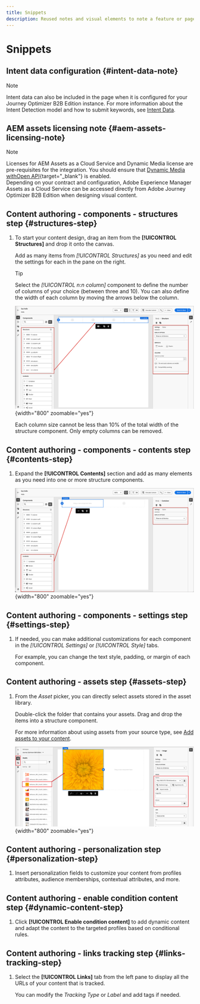```yaml
---
title: Snippets
description: Reused notes and visual elements to note a feature or page applying to a specific edition
---
```

# Snippets

<!-- Content authoring steps for reuse -->

## Intent data configuration {#intent-data-note}

>[!NOTE]
>Intent data can also be included in the page when it is configured for your Journey Optimizer B2B Edition instance. For more information about the Intent Detection model and how to submit keywords, see [Intent Data](../user/admin/intent-data.md).
>

## AEM assets licensing note {#aem-assets-licensing-note}

>[!NOTE]
>
>Licenses for AEM Assets as a Cloud Service and Dynamic Media license are pre-requisites for the integration. You should ensure that [Dynamic Media withOpen API](https://experienceleague.adobe.com/en/docs/experience-manager-cloud-service/content/assets/dynamicmedia/dynamic-media-open-apis/dynamic-media-open-apis-overview){target="_blank"} is enabled.<br/>
>Depending on your contract and configuration, Adobe Experience Manager Assets as a Cloud Service can be accessed directly from Adobe Journey Optimizer B2B Edition when designing visual content.

## Content authoring - components - structures step {#structures-step}

1. To start your content design, drag an item from the **[!UICONTROL Structures]** and drop it onto the canvas.

   Add as many items from _[!UICONTROL Structures]_ as you need and edit the settings for each in the pane on the right.

   >[!TIP]
   >
   >Select the _[!UICONTROL n:n column]_ component to define the number of columns of your choice (between three and 10). You can also define the width of each column by moving the arrows below the column.

   ![Drag a structure onto the canvas and adjust the settings](../assets/content-design-shared/content-design-add-structure.png){width="800" zoomable="yes"}

   Each column size cannot be less than 10% of the total width of the structure component. Only empty columns can be removed.

## Content authoring - components - contents step {#contents-step}

1. Expand the **[!UICONTROL Contents]** section and add as many elements as you need into one or more structure components.

   ![Drag a content element onto the canvas and adjust the settings](../assets/content-design-shared/content-design-add-content.png){width="800" zoomable="yes"}
   <!--
   reference to the contents elements--->

## Content authoring - components - settings step {#settings-step}

1. If needed, you can make additional customizations for each component in the _[!UICONTROL Settings]_ or _[!UICONTROL Style]_ tabs.

   For example, you can change the text style, padding, or margin of each component.

## Content authoring - assets step {#assets-step}

1. From the _Asset_ picker, you can directly select assets stored in the asset library.

   Double-click the folder that contains your assets. Drag and drop the items into a structure component.

   For more information about using assets from your source type, see [Add assets to your content](../user/content/assets-overview.md#use-assets-for-content-authoring).

   ![Drag a Marketo Engage asset onto the canvas and adjust the settings](../assets/content-design-shared/content-design-add-asset.png){width="800" zoomable="yes"}

## Content authoring - personalization step {#personalization-step}

1. Insert personalization fields to customize your content from profiles attributes, audience memberships, contextual attributes, and more.

## Content authoring - enable condition content step {#dynamic-content-step}

1. Click **[!UICONTROL Enable condition content]** to add dynamic content and adapt the content to the targeted profiles based on conditional rules.

## Content authoring - links tracking step {#links-tracking-step}

1. Select the **[!UICONTROL Links]** tab from the left pane to display all the URLs of your content that is tracked.

   You can modify the _Tracking Type_ or _Label_ and add tags if needed.
